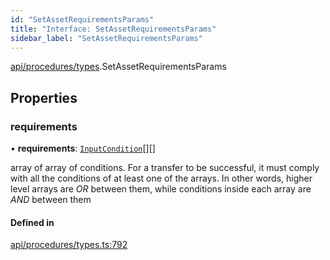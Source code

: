 ```yaml
---
id: "SetAssetRequirementsParams"
title: "Interface: SetAssetRequirementsParams"
sidebar_label: "SetAssetRequirementsParams"
---
```


[api/procedures/types](../../../../../modules/API/Procedures/Types/Types.md).SetAssetRequirementsParams

## Properties

### requirements

• **requirements**: [`InputCondition`](../../../../../modules/Types/Types.md#inputcondition)[][]

array of array of conditions. For a transfer to be successful, it must comply with all the conditions of at least one of the arrays.
  In other words, higher level arrays are *OR* between them, while conditions inside each array are *AND* between them

#### Defined in

[api/procedures/types.ts:792](https://github.com/PolymeshAssociation/polymesh-sdk/blob/968f8d70c/src/api/procedures/types.ts#L792)
